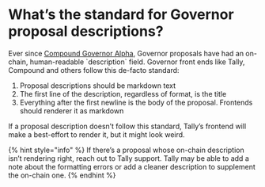 # What’s the standard for Governor proposal descriptions?

Ever since [Compound Governor Alpha](https://docs.compound.finance/v2/governance/#governance), Governor proposals have had an on-chain, human-readable \`description\` field. Governor front ends like Tally, Compound and others follow this de-facto standard:

1. Proposal descriptions should be markdown text
2. The first line of the description, regardless of format, is the title
3. Everything after the first newline is the body of the proposal. Frontends should renderer it as markdown

If a proposal description doesn’t follow this standard, Tally’s frontend will make a best-effort to render it, but it might look weird.

{% hint style="info" %}
If there’s a proposal whose on-chain description isn’t rendering right, reach out to Tally support. Tally may be able to add a note about the formatting errors or add a cleaner description to supplement the on-chain one.
{% endhint %}
